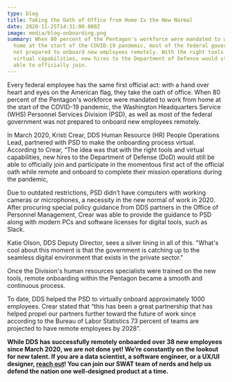 ```yaml
---
type: blog
title: Taking the Oath of Office from Home Is the New Normal
date: 2020-11-25T14:31:00.000Z
image: media/blog-onboarding.png
summary: When 80 percent of the Pentagon's workforce were mandated to work from
  home at the start of the COVID-19 pandemic, most of the federal government was
  not prepared to onboard new employees remotely. With the right tools and
  virtual capabilities, new hires to the Department of Defense would still be
  able to officially join.
---
```

Every federal employee has the same first official act: with a hand over heart and eyes on the American flag, they take the oath of office. When 80 percent of the Pentagon's workforce were mandated to work from home at the start of the COVID-19 pandemic, the Washington Headquarters Service (WHS) Personnel Services Division (PSD), as well as most of the federal government was not prepared to onboard new employees remotely.

In March 2020, Kristi Crear, DDS Human Resource (HR) People Operations Lead, partnered with PSD to make the onboarding process virtual. According to Crear, “The idea was that with the right tools and virtual capabilities, new hires to the Department of Defense (DoD) would still be able to officially join and participate in the momentous first act of the official oath while remote and onboard to complete their mission operations during the pandemic,

Due to outdated restrictions, PSD didn’t have computers with working cameras or microphones, a necessity in the new normal of work in 2020. After procuring special policy guidance from DDS partners in the Office of Personnel Management, Crear was able to provide the guidance to PSD along with modern PCs and software licenses for digital tools, such as Slack.

Katie Olson, DDS Deputy Director, sees a silver lining in all of this. "What's cool about this moment is that the government is catching up to the seamless digital environment that exists in the private sector."

Once the Division's human resources specialists were trained on the new tools, remote onboarding within the Pentagon became a smooth and continuous process.

To date, DDS helped the PSD to virtually onboard approximately 1000 employees. Crear stated that “this has been a great partnership that has helped propel our partners further toward the future of work since according to the Bureau of Labor Statistics 73 percent of teams are projected to have remote employees by 2028”.

**While DDS has successfully remotely onboarded over 38 new employees since March 2020, we are not done yet! We’re constantly on the lookout for new talent. If you are a data scientist, a software engineer, or a UX/UI designer, [reach out](https://dds.mil/join-us)! You can join our SWAT team of nerds and help us defend the nation one well-designed product at a time.**
